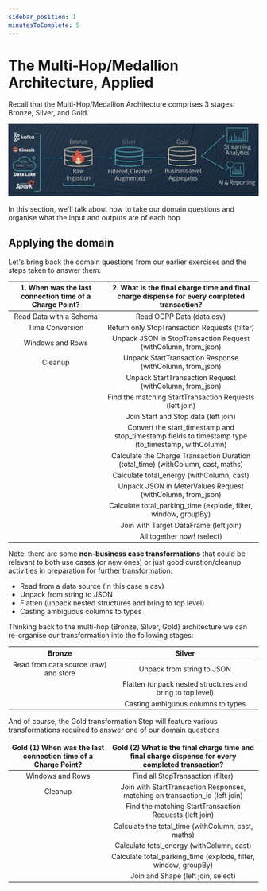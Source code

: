 ```yaml
---
sidebar_position: 1
minutesToComplete: 5
---
```

# The Multi-Hop/Medallion Architecture, Applied
Recall that the Multi-Hop/Medallion Architecture comprises 3 stages: Bronze, Silver, and Gold.

![bronze-silver-gold.png](./assets/bronze-silver-gold.png)

In this section, we'll talk about how to take our domain questions and organise what the input and outputs are of each hop.

## Applying the domain
Let's bring back the domain questions from our earlier exercises and the steps taken to answer them:

| **1. When was the last connection time of a Charge Point?** | **2. What is the final charge time and final charge dispense for every completed transaction?** |
| :---: | :---: |
| Read Data with a Schema | Read OCPP Data (data.csv) |
| Time Conversion | Return only StopTransaction Requests (filter)|
| Windows and Rows | Unpack JSON in StopTransaction Request (withColumn, from_json) |
| Cleanup | Unpack StartTransaction Response (withColumn, from_json) |
|  | Unpack StartTransaction Request (withColumn, from_json) |
| | Find the matching StartTransaction Requests (left join) | 
| | Join Start and Stop data (left join) |
| | Convert the start_timestamp and stop_timestamp fields to timestamp type (to_timestamp, withColumn) |
| | Calculate the Charge Transaction Duration (total_time) (withColumn, cast, maths) |
| | Calculate total_energy (withColumn, cast) |
| | Unpack JSON in MeterValues Request (withColumn, from_json) |
| | Calculate total_parking_time (explode, filter, window, groupBy) |
| | Join with Target DataFrame (left join) |
| | All together now! (select) |

Note: there are some **non-business case transformations**  that could be relevant to both use cases (or new ones) or just good curation/cleanup activities in preparation for further transformation:
* Read from a data source (in this case a csv)
* Unpack from string to JSON
* Flatten (unpack nested structures and bring to top level)
* Casting ambiguous columns to types

Thinking back to the multi-hop (Bronze, Silver, Gold) architecture we can re-organise our transformation into the following stages:

| Bronze | Silver |
| :---: | :---: |
| Read from data source (raw) and store | Unpack from string to JSON |
| | Flatten (unpack nested structures and bring to top level) |
| | Casting ambiguous columns to types |

And of course, the Gold transformation Step will feature various transformations required to answer one of our domain questions

| **Gold (1) When was the last connection time of a Charge Point?** | **Gold (2) What is the final charge time and final charge dispense for every completed transaction?** |
| :---: | :---: |
| Windows and Rows | Find all StopTransaction (filter) |
| Cleanup | Join with StartTransaction Responses, matching on transaction_id (left join) |
| | Find the matching StartTransaction Requests (left join) |
| | Calculate the total_time (withColumn, cast, maths) |
| | Calculate total_energy (withColumn, cast) |
| | Calculate total_parking_time (explode, filter, window, groupBy) |
| | Join and Shape (left join, select) | 